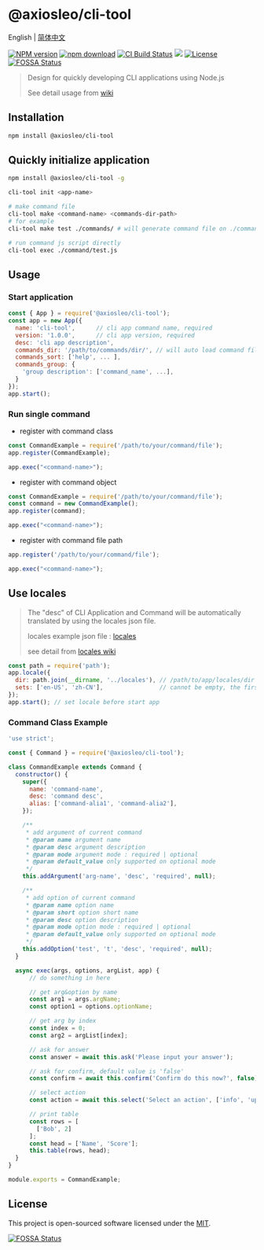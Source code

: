 # @axiosleo/cli-tool

English | [简体中文](/README-CN.md)

[![NPM version](https://img.shields.io/npm/v/@axiosleo/cli-tool.svg?style=flat-square)](https://npmjs.org/package/@axiosleo/cli-tool)
[![npm download](https://img.shields.io/npm/dm/@axiosleo/cli-tool.svg?style=flat-square)](https://npmjs.org/package/@axiosleo/cli-tool)
[![CI Build Status](https://github.com/AxiosLeo/node-cli/actions/workflows/ci.yml/badge.svg)](https://github.com/AxiosLeo/node-cli/actions/workflows/ci.yml)
[![](https://codecov.io/gh/AxiosLeo/node-cli/branch/master/graph/badge.svg)](https://codecov.io/gh/AxiosLeo/node-cli)
[![License](https://img.shields.io/github/license/AxiosLeo/node-cli?color=%234bc524)](LICENSE)
[![FOSSA Status](https://app.fossa.com/api/projects/git%2Bgithub.com%2FAxiosLeo%2Fnode-cli.svg?type=shield)](https://app.fossa.com/projects/git%2Bgithub.com%2FAxiosLeo%2Fnode-cli/refs/branch/master)

> Design for quickly developing CLI applications using Node.js
>
> See detail usage from [wiki](https://github.com/AxiosLeo/node-cli/wiki)

## Installation

```bash
npm install @axiosleo/cli-tool
```

## Quickly initialize application

```bash
npm install @axiosleo/cli-tool -g

cli-tool init <app-name>

# make command file
cli-tool make <command-name> <commands-dir-path>
# for example
cli-tool make test ./commands/ # will generate command file on ./commands/test.js

# run command js script directly
cli-tool exec ./command/test.js
```

## Usage

### Start application

```js
const { App } = require('@axiosleo/cli-tool');
const app = new App({
  name: 'cli-tool',      // cli app command name, required
  version: '1.0.0',      // cli app version, required
  desc: 'cli app description',
  commands_dir: '/path/to/commands/dir/', // will auto load command files
  commands_sort: ['help', ... ],
  commands_group: {
    'group description': ['command_name', ...],
  }
});
app.start();
```

### Run single command

- register with command class

```js
const CommandExample = require('/path/to/your/command/file');
app.register(CommandExample);

app.exec("<command-name>");
```

- register with command object

```js
const CommandExample = require('/path/to/your/command/file');
const command = new CommandExample();
app.register(command);

app.exec("<command-name>");
```

- register with command file path

```js
app.register('/path/to/your/command/file');

app.exec("<command-name>");
```

## Use locales

> The "desc" of CLI Application and Command will be automatically translated by using the locales json file.
>
> locales example json file : [locales](./locales)
>
> see detail from [locales wiki](https://github.com/AxiosLeo/node-cli/wiki/locales)

```js
const path = require('path');
app.locale({
  dir: path.join(__dirname, '../locales'), // /path/to/app/locales/dir
  sets: ['en-US', 'zh-CN'],                // cannot be empty, the first set as default.
});
app.start(); // set locale before start app
```

### Command Class Example

```js
'use strict';

const { Command } = require('@axiosleo/cli-tool');

class CommandExample extends Command {
  constructor() {
    super({
      name: 'command-name',
      desc: 'command desc',
      alias: ['command-alia1', 'command-alia2'],
    });

    /**
     * add argument of current command
     * @param name argument name
     * @param desc argument description
     * @param mode argument mode : required | optional
     * @param default_value only supported on optional mode
     */
    this.addArgument('arg-name', 'desc', 'required', null);

    /**
     * add option of current command
     * @param name option name
     * @param short option short name
     * @param desc option description
     * @param mode option mode : required | optional
     * @param default_value only supported on optional mode
     */
    this.addOption('test', 't', 'desc', 'required', null);
  }

  async exec(args, options, argList, app) {
      // do something in here

      // get arg&option by name
      const arg1 = args.argName;
      const option1 = options.optionName;

      // get arg by index
      const index = 0;
      const arg2 = argList[index];

      // ask for answer
      const answer = await this.ask('Please input your answer');

      // ask for confirm, default value is 'false'
      const confirm = await this.confirm('Confirm do this now?', false);

      // select action
      const action = await this.select('Select an action', ['info', 'update']);

      // print table
      const rows = [
        ['Bob', 2]
      ];
      const head = ['Name', 'Score'];
      this.table(rows, head);
  }
}

module.exports = CommandExample;
```

## License

This project is open-sourced software licensed under the [MIT](LICENSE).

[![FOSSA Status](https://app.fossa.com/api/projects/git%2Bgithub.com%2FAxiosLeo%2Fnode-cli.svg?type=large)](https://app.fossa.com/projects/git%2Bgithub.com%2FAxiosLeo%2Fnode-cli/refs/branch/master/)
